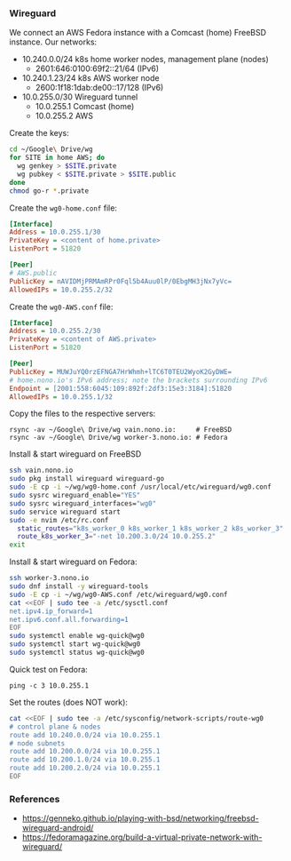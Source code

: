 ### Wireguard

We connect an AWS Fedora instance with a Comcast (home) FreeBSD instance.
Our networks:

- 10.240.0.0/24 k8s home worker nodes, management plane (nodes)
  - 2601:646:0100:69f2::21/64 (IPv6)
- 10.240.1.23/24 k8s AWS worker node
  - 2600:1f18:1dab:de00::17/128 (IPv6)
- 10.0.255.0/30 Wireguard tunnel
  - 10.0.255.1  Comcast (home)
  - 10.0.255.2  AWS

Create the keys:

```zsh
cd ~/Google\ Drive/wg
for SITE in home AWS; do
  wg genkey > $SITE.private
  wg pubkey < $SITE.private > $SITE.public
done
chmod go-r *.private
```

Create the `wg0-home.conf` file:

```ini
[Interface]
Address = 10.0.255.1/30
PrivateKey = <content of home.private>
ListenPort = 51820

[Peer]
# AWS.public
PublicKey = nAVIDMjPRMAmRPr0Fql5b4Auu0lP/0EbgMH3jNx7yVc=
AllowedIPs = 10.0.255.2/32
```

Create the `wg0-AWS.conf` file:

```ini
[Interface]
Address = 10.0.255.2/30
PrivateKey = <content of AWS.private>
ListenPort = 51820

[Peer]
PublicKey = MUWJuYQ0rzEFNGA7HrWhmh+lTC6T0TEU2WyoK2GyDWE=
# home.nono.io's IPv6 address; note the brackets surrounding IPv6
Endpoint = [2001:558:6045:109:892f:2df3:15e3:3184]:51820
AllowedIPs = 10.0.255.1/32
```

Copy the files to the respective servers:

```
rsync -av ~/Google\ Drive/wg vain.nono.io:     # FreeBSD
rsync -av ~/Google\ Drive/wg worker-3.nono.io: # Fedora
```

Install & start wireguard on FreeBSD

```zsh
ssh vain.nono.io
sudo pkg install wireguard wireguard-go
sudo -E cp -i ~/wg/wg0-home.conf /usr/local/etc/wireguard/wg0.conf
sudo sysrc wireguard_enable="YES"
sudo sysrc wireguard_interfaces="wg0"
sudo service wireguard start
sudo -e nvim /etc/rc.conf
  static_routes="k8s_worker_0 k8s_worker_1 k8s_worker_2 k8s_worker_3"
  route_k8s_worker_3="-net 10.200.3.0/24 10.0.255.2"
exit
```

Install & start wireguard on Fedora:

```zsh
ssh worker-3.nono.io
sudo dnf install -y wireguard-tools
sudo -E cp -i ~/wg/wg0-AWS.conf /etc/wireguard/wg0.conf
cat <<EOF | sudo tee -a /etc/sysctl.conf
net.ipv4.ip_forward=1
net.ipv6.conf.all.forwarding=1
EOF
sudo systemctl enable wg-quick@wg0
sudo systemctl start wg-quick@wg0
sudo systemctl status wg-quick@wg0
```

Quick test on Fedora:

```
ping -c 3 10.0.255.1
```

Set the routes (does NOT work):

```zsh
cat <<EOF | sudo tee -a /etc/sysconfig/network-scripts/route-wg0
# control plane & nodes
route add 10.240.0.0/24 via 10.0.255.1
# node subnets
route add 10.200.0.0/24 via 10.0.255.1
route add 10.200.1.0/24 via 10.0.255.1
route add 10.200.2.0/24 via 10.0.255.1
EOF
```

### References

- <https://genneko.github.io/playing-with-bsd/networking/freebsd-wireguard-android/>
- <https://fedoramagazine.org/build-a-virtual-private-network-with-wireguard/>
